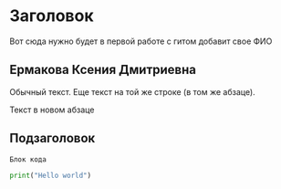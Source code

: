 # Заголовок

Вот сюда нужно будет в первой работе с гитом добавит свое ФИО

## Ермакова Ксения Дмитриевна

Обычный текст.
Еще текст на той же строке (в том же абзаце).

Текст в новом абзаце

## Подзаголовок

```
Блок кода
```

```python
print("Hello world")
```